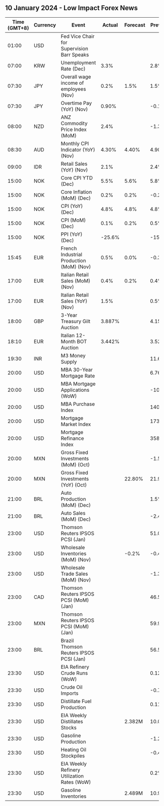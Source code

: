 ## 10 January 2024 - Low Impact Forex News

| Time (GMT+8) | Currency | Event | Actual | Forecast | Previous |
|------|----------|-------|--------|----------|----------|
| 01:00 | USD | Fed Vice Chair for Supervision Barr Speaks |  |  |  |
| 07:00 | KRW | Unemployment Rate (Dec) | 3.3% |  | 2.8% |
| 07:30 | JPY | Overall wage income of employees (Nov) | 0.2% | 1.5% | 1.5% |
| 07:30 | JPY | Overtime Pay (YoY) (Nov) | 0.90% |  | -0.10% |
| 08:00 | NZD | ANZ Commodity Price Index (MoM) | 2.4% |  | -1.3% |
| 08:30 | AUD | Monthly CPI Indicator (YoY) (Nov) | 4.30% | 4.40% | 4.90% |
| 09:00 | IDR | Retail Sales (YoY) (Nov) | 2.1% |  | 2.4% |
| 15:00 | NOK | Core CPI YTD (Dec) | 5.5% | 5.6% | 5.8% |
| 15:00 | NOK | Core Inflation (MoM) (Dec) | 0.2% | 0.2% | -0.2% |
| 15:00 | NOK | CPI (YoY) (Dec) | 4.8% | 4.8% | 4.8% |
| 15:00 | NOK | CPI (MoM) (Dec) | 0.1% | 0.2% | 0.5% |
| 15:00 | NOK | PPI (YoY) (Dec) | -25.6% |  | -15.6% |
| 15:45 | EUR | French Industrial Production (MoM) (Nov) | 0.5% | 0.0% | -0.3% |
| 17:00 | EUR | Italian Retail Sales (MoM) (Nov) | 0.4% | 0.2% | 0.4% |
| 17:00 | EUR | Italian Retail Sales (YoY) (Nov) | 1.5% |  | 0.5% |
| 18:00 | GBP | 3-Year Treasury Gilt Auction | 3.887% |  | 4.151% |
| 18:10 | EUR | Italian 12-Month BOT Auction | 3.442% |  | 3.528% |
| 19:30 | INR | M3 Money Supply |  |  | 11.6% |
| 20:00 | USD | MBA 30-Year Mortgage Rate |  |  | 6.76% |
| 20:00 | USD | MBA Mortgage Applications (WoW) |  |  | -10.7% |
| 20:00 | USD | MBA Purchase Index |  |  | 140.7 |
| 20:00 | USD | Mortgage Market Index |  |  | 173.5 |
| 20:00 | USD | Mortgage Refinance Index |  |  | 358.2 |
| 20:00 | MXN | Gross Fixed Investments (MoM) (Oct) |  |  | -1.50% |
| 20:00 | MXN | Gross Fixed Investments (YoY) (Oct) |  | 22.80% | 21.90% |
| 21:00 | BRL | Auto Production (MoM) (Dec) |  |  | 1.5% |
| 21:00 | BRL | Auto Sales (MoM) (Dec) |  |  | -2.4% |
| 23:00 | USD | Thomson Reuters IPSOS PCSI (Jan) |  |  | 51.08 |
| 23:00 | USD | Wholesale Inventories (MoM) (Nov) |  | -0.2% | -0.4% |
| 23:00 | USD | Wholesale Trade Sales (MoM) (Nov) |  |  | -1.3% |
| 23:00 | CAD | Thomson Reuters IPSOS PCSI (MoM) (Jan) |  |  | 46.57 |
| 23:00 | MXN | Thomson Reuters IPSOS PCSI (MoM) (Jan) |  |  | 59.95 |
| 23:00 | BRL | Brazil Thomson Reuters IPSOS PCSI (Jan) |  |  | 56.50 |
| 23:30 | USD | EIA Refinery Crude Runs (WoW) |  |  | 0.121M |
| 23:30 | USD | Crude Oil Imports |  |  | -0.758M |
| 23:30 | USD | Distillate Fuel Production |  |  | 0.115M |
| 23:30 | USD | EIA Weekly Distillates Stocks |  | 2.382M | 10.090M |
| 23:30 | USD | Gasoline Production |  |  | -1.275M |
| 23:30 | USD | Heating Oil Stockpiles |  |  | -0.433M |
| 23:30 | USD | EIA Weekly Refinery Utilization Rates (WoW) |  |  | 0.2% |
| 23:30 | USD | Gasoline Inventories |  | 2.489M | 10.900M |
